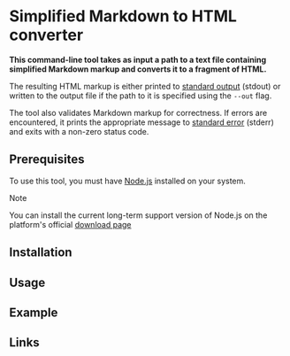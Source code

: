 # Simplified Markdown to HTML converter

**This command-line tool takes as input a path to a text file containing simplified Markdown markup and converts it to a fragment of HTML.**

The resulting HTML markup is either printed to [standard output](https://en.wikipedia.org/wiki/Standard_streams) (stdout) or written to the output file if the path to it is specified using the `--out` flag.

The tool also validates Markdown markup for correctness. If errors are encountered, it prints the appropriate message to [standard error](https://en.wikipedia.org/wiki/Standard_streams) (stderr) and exits with a non-zero status code.

## Prerequisites

To use this tool, you must have [Node.js](https://nodejs.org/en) installed on your system.

> [!NOTE] 
> You can install the current long-term support version of Node.js on the platform's official [download page](https://nodejs.org/en/download)

## Installation

## Usage

## Example

## Links
